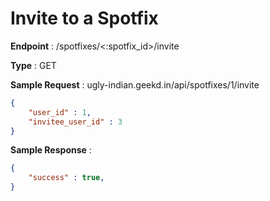# Invite to a Spotfix
**Endpoint** : /spotfixes/<:spotfix_id>/invite

**Type**	 : GET

**Sample Request** : ugly-indian.geekd.in/api/spotfixes/1/invite
```json
{
	"user_id" : 1,
	"invitee_user_id" : 3
}
```

**Sample Response** :
```json
{
	"success" : true,
}
```
